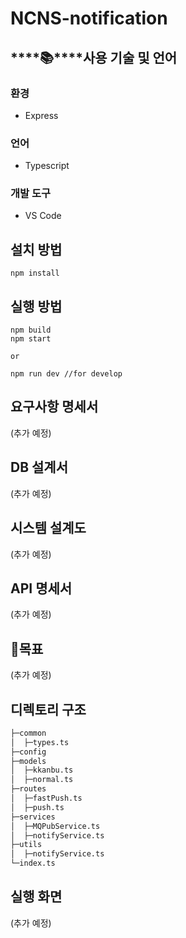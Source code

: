 # NCNS-notification

## ****📚****사용 기술 및 언어

### 환경

- Express

### 언어

- Typescript

### 개발 도구

- VS Code

## 설치 방법

```tsx
npm install
```

## 실행 방법

```tsx
npm build
npm start

or

npm run dev //for develop
```

## 요구사항 명세서

(추가 예정)

## DB 설계서

(추가 예정)

## 시스템 설계도

(추가 예정)

## API 명세서

(추가 예정)

## 🥰목표

(추가 예정)

## 디렉토리 구조

```markdown
├─common
│  ├─types.ts
├─config
├─models
│  ├─kkanbu.ts
│  ├─normal.ts
├─routes
│  ├─fastPush.ts
│  ├─push.ts
├─services
│  ├─MQPubService.ts
│  ├─notifyService.ts
├─utils
│  ├─notifyService.ts
└─index.ts
```

## 실행 화면

(추가 예정)
